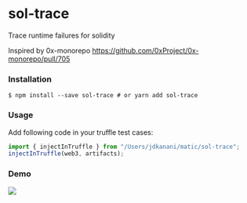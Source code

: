# sol-trace

Trace runtime failures for solidity

Inspired by 0x-monorepo https://github.com/0xProject/0x-monorepo/pull/705

### Installation

```
$ npm install --save sol-trace # or yarn add sol-trace
```

### Usage

Add following code in your truffle test cases:

```js
import { injectInTruffle } from "/Users/jdkanani/matic/sol-trace";
injectInTruffle(web3, artifacts);
```

### Demo

![](https://pbs.twimg.com/media/Df1eA7vWkAEg509.jpg)
